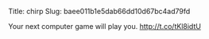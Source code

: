Title: chirp
Slug: baee011b1e5dab66dd10d67bc4ad79fd

Your next computer game will play you. <a href="http://t.co/tKl8idtU">http://t.co/tKl8idtU</a>
